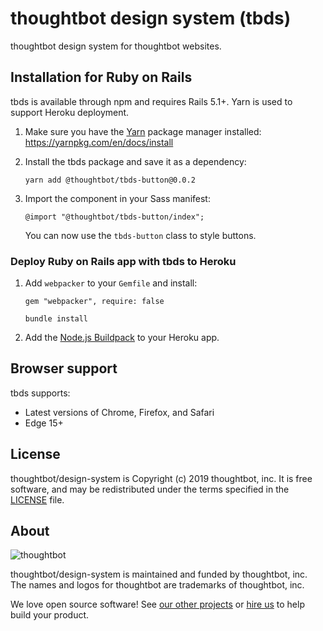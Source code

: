 # thoughtbot design system (tbds)

thoughtbot design system for thoughtbot websites.

## Installation for Ruby on Rails

tbds is available through npm and requires Rails 5.1+. Yarn is used to support
Heroku deployment.

1. Make sure you have the [Yarn] package manager installed:
   https://yarnpkg.com/en/docs/install

1. Install the tbds package and save it as a dependency:

    ```
    yarn add @thoughtbot/tbds-button@0.0.2
    ```

1. Import the component in your Sass manifest:

    ```
    @import "@thoughtbot/tbds-button/index";
    ```

    You can now use the `tbds-button` class to style buttons.

  [Yarn]: https://yarnpkg.com/en/

### Deploy Ruby on Rails app with tbds to Heroku

1. Add `webpacker` to your `Gemfile` and install:

    ```
    gem "webpacker", require: false
    ```

    ```
    bundle install
    ```

1. Add the [Node.js Buildpack][nodejs-buildpack] to your Heroku app.

  [nodejs-buildpack]: https://elements.heroku.com/buildpacks/heroku/heroku-buildpack-nodejs

## Browser support

tbds supports:

- Latest versions of Chrome, Firefox, and Safari
- Edge 15+

## License

thoughtbot/design-system is Copyright (c) 2019 thoughtbot, inc.
It is free software, and may be redistributed
under the terms specified in the [LICENSE] file.

  [LICENSE]: /LICENSE.md

## About

![thoughtbot](http://presskit.thoughtbot.com/images/thoughtbot-logo-for-readmes.svg)

thoughtbot/design-system is maintained and funded by thoughtbot, inc.
The names and logos for thoughtbot are trademarks of thoughtbot, inc.

We love open source software!
See [our other projects][community]
or [hire us][hire] to help build your product.

  [community]: https://thoughtbot.com/community?utm_source=github
  [hire]: https://thoughtbot.com/hire-us?utm_source=github

